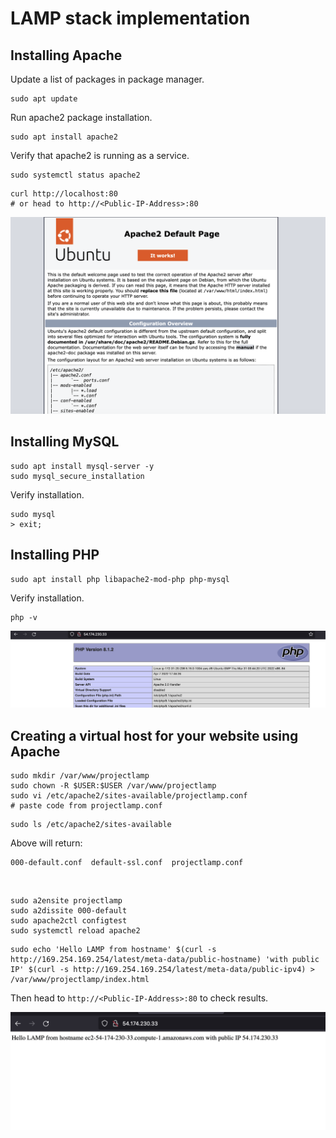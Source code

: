 # LAMP stack implementation
## Installing Apache
Update a list of packages in package manager.
```
sudo apt update
```
Run apache2 package installation.
```
sudo apt install apache2
```
Verify that apache2 is running as a service.
```
sudo systemctl status apache2
```
```
curl http://localhost:80
# or head to http://<Public-IP-Address>:80
```

![](imgs/apache-default-page.png)

## Installing MySQL
```
sudo apt install mysql-server -y
sudo mysql_secure_installation
```
Verify installation.
```
sudo mysql
> exit;
```

## Installing PHP
```
sudo apt install php libapache2-mod-php php-mysql
```
Verify installation.
```
php -v
```

![](imgs/php-default-page.png)

## Creating a virtual host for your website using Apache

```
sudo mkdir /var/www/projectlamp
sudo chown -R $USER:$USER /var/www/projectlamp
sudo vi /etc/apache2/sites-available/projectlamp.conf
# paste code from projectlamp.conf
```
```
sudo ls /etc/apache2/sites-available
```
Above will return:
```
000-default.conf  default-ssl.conf  projectlamp.conf
```

<br/>

```
sudo a2ensite projectlamp
sudo a2dissite 000-default
sudo apache2ctl configtest
sudo systemctl reload apache2
```
```
sudo echo 'Hello LAMP from hostname' $(curl -s http://169.254.169.254/latest/meta-data/public-hostname) 'with public IP' $(curl -s http://169.254.169.254/latest/meta-data/public-ipv4) > /var/www/projectlamp/index.html
```
Then head to `http://<Public-IP-Address>:80` to check results.

![](imgs/lamp-result.png)